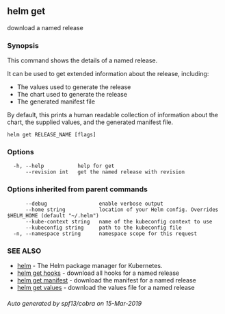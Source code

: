 ## helm get

download a named release

### Synopsis


This command shows the details of a named release.

It can be used to get extended information about the release, including:

  - The values used to generate the release
  - The chart used to generate the release
  - The generated manifest file

By default, this prints a human readable collection of information about the
chart, the supplied values, and the generated manifest file.


```
helm get RELEASE_NAME [flags]
```

### Options

```
  -h, --help           help for get
      --revision int   get the named release with revision
```

### Options inherited from parent commands

```
      --debug                 enable verbose output
      --home string           location of your Helm config. Overrides $HELM_HOME (default "~/.helm")
      --kube-context string   name of the kubeconfig context to use
      --kubeconfig string     path to the kubeconfig file
  -n, --namespace string      namespace scope for this request
```

### SEE ALSO

* [helm](helm.md)	 - The Helm package manager for Kubernetes.
* [helm get hooks](helm_get_hooks.md)	 - download all hooks for a named release
* [helm get manifest](helm_get_manifest.md)	 - download the manifest for a named release
* [helm get values](helm_get_values.md)	 - download the values file for a named release

###### Auto generated by spf13/cobra on 15-Mar-2019
